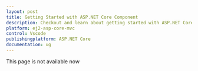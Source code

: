 ```yaml
---
layout: post
title: Getting Started with ASP.NET Core Component
description: Checkout and learn about getting started with ASP.NET Core component of Syncfusion Essential JS 2 and more details.
platform: ej2-asp-core-mvc
control: Vscode
publishingplatform: ASP.NET Core
documentation: ug
---
```


This page is not available now